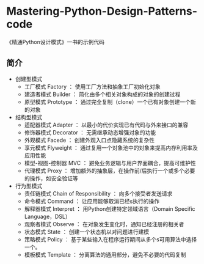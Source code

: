 # Mastering-Python-Design-Patterns-code
《精通Python设计模式》一书的示例代码

## 简介

* 创建型模式
  * 工厂模式 Factory ： 使用工厂方法和抽象工厂初始化对象
  * 建造者模式 Builder ： 简化由多个相关对象构成的对象的创建过程
  * 原型模式 Prototype ： 通过完全复制（clone）一个已有对象创建一个新的对象
* 结构型模式
  * 适配器模式 Adapter ： 以最小的代价实现已有代码与外来接口的兼容
  * 修饰器模式 Decorator ： 无需继承动态增强对象的功能
  * 外观模式 Facede ： 创建外观入口点隐藏系统的复杂性
  * 享元模式 Flyweight ： 通过复用一个对象池中的对象来提高内存利用率及应用性能
  * 模型-视图-控制器 MVC ： 避免业务逻辑与用户界面耦合，提高可维护性
  * 代理模式 Proxy ： 增加额外的抽象层，在操作前/后执行一个或多个必要的操作，如安全验证等
* 行为型模式
  * 责任链模式 Chain of Responsibility ： 向多个接受者发送请求
  * 命令模式 Command ： 让应用能够取消已经s执行的操作
  * 解释器模式 Interpret ： 用Python创建特定领域语言（Domain Specific Language，DSL）
  * 观察者模式 Observe ： 在对象发生变化时，通知已经注册的相关者
  * 状态模式 State ： 创建一个状态机以对问题进行建模
  * 策略模式 Policy ： 基于某些输入在程序运行期间从多个s可用算法中选择一个。
  * 模板模式 Template ： 分离算法的通用部分，避免不必要的代码复制
